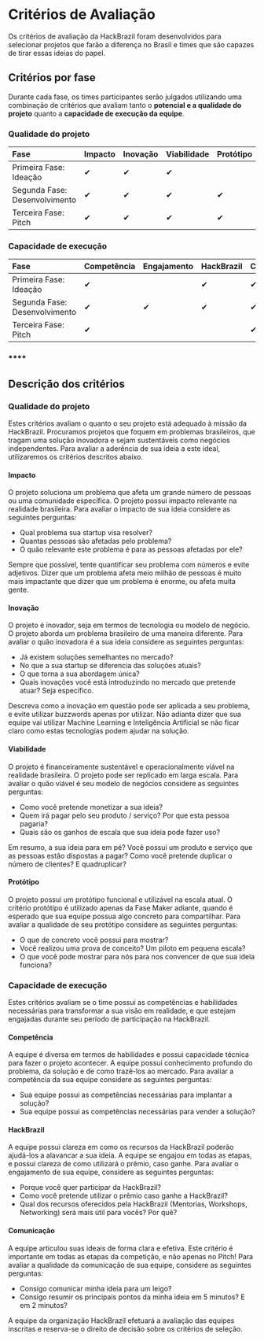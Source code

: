 # Critérios de Avaliação

Os critérios de avaliação da HackBrazil foram desenvolvidos para selecionar projetos que farão a diferença no Brasil e times que são capazes de tirar essas ideias do papel.

## Critérios por fase

Durante cada fase, os times participantes serão julgados utilizando uma combinação de critérios que avaliam tanto o **potencial e a qualidade do projeto** quanto a **capacidade de execução da equipe**.

### Qualidade do projeto

| **Fase** | **Impacto** | **Inovação** | **Viabilidade** | **Protótipo** |
| :--- | :--- | :--- | :--- | :--- |
| Primeira Fase: Ideação | ✔ | ✔ | ✔ |  |
| Segunda Fase: Desenvolvimento | ✔ | ✔ | ✔ | ✔ |
| Terceira Fase: Pitch | ✔ | ✔ | ✔ | ✔ |

### Capacidade de execução

| **Fase** | **Competência** | **Engajamento** | **HackBrazil** | **Comunicação** |
| :--- | :--- | :--- | :--- | :--- |
| Primeira Fase: Ideação | ✔ |  | ✔ | ✔ |
| Segunda Fase: Desenvolvimento | ✔ | ✔ | ✔ | ✔ |
| Terceira Fase: Pitch | ✔ |  |  | ✔ |

### \*\*\*\*

## **Descrição dos critérios**

### **Qualidade do projeto**

Estes critérios avaliam o quanto o seu projeto está adequado à missão da HackBrazil. Procuramos projetos que foquem em problemas brasileiros, que tragam uma solução inovadora e sejam sustentáveis como negócios independentes. Para avaliar a aderência de sua ideia a este ideal, utilizaremos os critérios descritos abaixo.

#### **Impacto**

O projeto soluciona um problema que afeta um grande número de pessoas ou uma comunidade específica. O projeto possui impacto relevante na realidade brasileira. Para avaliar o impacto de sua ideia considere as seguintes perguntas:

* Qual problema sua startup visa resolver?
* Quantas pessoas são afetadas pelo problema?
* O quão relevante este problema é para as pessoas afetadas por ele?

Sempre que possível, tente quantificar seu problema com números e evite adjetivos. Dizer que um problema afeta meio milhão de pessoas é muito mais impactante que dizer que um problema é enorme, ou afeta muita gente.

#### **Inovação**

O projeto é inovador, seja em termos de tecnologia ou modelo de negócio. O projeto aborda um problema brasileiro de uma maneira diferente. Para avaliar o quão inovadora é a sua ideia considere as seguintes perguntas:

* Já existem soluções semelhantes no mercado?
* No que a sua startup se diferencia das soluções atuais?
* O que torna a sua abordagem única?
* Quais inovações você está introduzindo no mercado que pretende atuar? Seja específico.

Descreva como a inovação em questão pode ser aplicada a seu problema, e evite utilizar buzzwords apenas por utilizar. Não adianta dizer que sua equipe vai utilizar Machine Learning e Inteligência Artificial se não ficar claro como estas tecnologias podem ajudar na solução.

#### **Viabilidade**

O projeto é financeiramente sustentável e operacionalmente viável na realidade brasileira. O projeto pode ser replicado em larga escala. Para avaliar o quão viável é seu modelo de negócios considere as seguintes perguntas:

* Como você pretende monetizar a sua ideia?
* Quem irá pagar pelo seu produto / serviço? Por que esta pessoa pagaria?
* Quais são os ganhos de escala que sua ideia pode fazer uso?

Em resumo, a sua ideia para em pé? Você possui um produto e serviço que as pessoas estão dispostas a pagar? Como você pretende duplicar o número de clientes? E quadruplicar?

#### **Protótipo**

O projeto possui um protótipo funcional e utilizável na escala atual. O critério protótipo é utilizado apenas da Fase Maker adiante, quando é esperado que sua equipe possua algo concreto para compartilhar. Para avaliar a qualidade de seu protótipo considere as seguintes perguntas:

* O que de concreto você possui para mostrar?
* Você realizou uma prova de conceito? Um piloto em pequena escala?
* O que você pode mostrar para nós para nos convencer de que sua ideia funciona?

### **Capacidade de execução**

Estes critérios avaliam se o time possui as competências e habilidades necessárias para transformar a sua visão em realidade, e que estejam engajadas durante seu período de participação na HackBrazil. 

#### **Competência**

A equipe é diversa em termos de habilidades e possui capacidade técnica para fazer o projeto acontecer. A equipe possui conhecimento profundo do problema, da solução e de como trazê-los ao mercado. Para avaliar a competência da sua equipe considere as seguintes perguntas:

* Sua equipe possui as competências necessárias para implantar a solução?
* Sua equipe possui as competências necessárias para vender a solução?

#### **HackBrazil**

A equipe possui clareza em como os recursos da HackBrazil poderão ajudá-los a alavancar a sua ideia. A equipe se engajou em todas as etapas, e possui clareza de como utilizará o prêmio, caso ganhe. Para avaliar o engajamento de sua equipe, considere as seguintes perguntas:

* Porque você quer participar da HackBrazil?
* Como você pretende utilizar o prêmio caso ganhe a HackBrazil?
* Qual dos recursos oferecidos pela HackBrazil \(Mentorias, Workshops, Networking\) será mais útil para vocês? Por quê?

#### **Comunicação**

A equipe articulou suas ideais de forma clara e efetiva. Este critério é importante em todas as etapas da competição, e não apenas no Pitch! Para avaliar a qualidade da comunicação de sua equipe, considere as seguintes perguntas:

* Consigo comunicar minha ideia para um leigo?
* Consigo resumir os principais pontos da minha ideia em 5 minutos? E em 2 minutos?

A equipe da organização HackBrazil efetuará a avaliação das equipes inscritas e reserva-se o direito de decisão sobre os critérios de seleção.  


|  |
| :--- |


